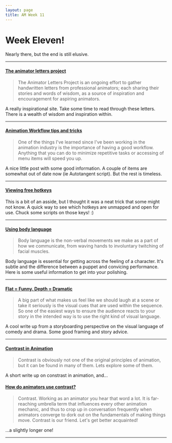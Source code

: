 ```yaml
---
layout: page
title: AM Week 11
---
```


# Week Eleven!

Nearly there, but the end is still elusive.

----

#### [The animator letters project](http://theanimatorlettersproject.com/)

>The Animator Letters Project is an ongoing effort to gather handwritten letters from professional animators; each sharing their stories and words of wisdom, as a source of inspiration and encouragement for aspiring animators.

A really inspirational site. Take some time to read through these letters. There is a wealth of wisdom and inspiration within.

----

#### [Animation Workflow tips and tricks](http://www.kenmusicanimator.com/KennyMusicAnimator/MyAnimationBlog/Entries/2010/4/25_Animation_Workflow_Tips_and_Tricks.html)

>One of the things I've learned since I've been working in the animation industry is the importance of having a good workflow. Anything that you can do to minimize repetitive tasks or accessing of menu items will speed you up.

A nice little post with some good information. A couple of items are somewhat out of date now (ie Autotangent script). But the rest is timeless.

----

#### [Viewing free hotkeys](http://simplymaya.com/forum/showpost.php?p=349343&postcount=6)

This is a bit of an asside, but I thought it was a neat trick that some might not know. A quick way to see which hotkeys are unmapped and open for use. Chuck some scripts on those keys! :)

----

#### [Using body language](http://changingminds.org/explanations/behaviors/body_language/body_language.htm)

>Body language is the non-verbal movements we make as a part of how we communicate, from waving hands to involuntary twitching of facial muscles.

Body language is essential for getting across the feeling of a character. It's subtle and the difference between a puppet and convicing performance. Here is some useful information to get into your polishing.

----

#### [Flat = Funny. Depth = Dramatic](http://sevencamels.blogspot.co.nz/2012/04/flat-funny-and-depth-dramatic.html)

>A big part of what makes us feel like we should laugh at a scene or take it seriously is the visual cues that are used within the sequence. So one of the easiest ways to ensure the audience reacts to your story in the intended way is to use the right kind of visual language.

A cool write up from a storyboarding perspective on the visual language of comedy and drama. Some good framing and story advice.

----

#### [Contrast in Animation](http://splinedoctors.com/2007/06/contrast-in-animation/)

>Contrast is obviously not one of the original principles of animation, but it can be found in many of them. Lets explore some of them.

A short write up on constrast in animation, and...

#### [How do animators use contrast?](http://www.animationtipsandtricks.com/2009/01/how-do-animators-use-contrast.html)

>Contrast. Working as an animator you hear that word a lot. It is far-reaching umbrella term that influences every other animation mechanic, and thus to crop up in conversation frequently when animators converge to dork out on the fundamentals of making things move. Contrast is our friend. Let's get better acquainted!

...a slightly longer one!

----
